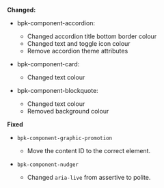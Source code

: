 **Changed:**

- bpk-component-accordion:
  - Changed accordion title bottom border colour
  - Changed text and toggle icon colour
  - Remove accordion theme attributes

- bpk-component-card:
  - Changed text colour

- bpk-component-blockquote:
  - Changed text colour
  - Removed background colour

**Fixed**

- `bpk-component-graphic-promotion`
  - Move the content ID to the correct element.

- `bpk-component-nudger`
  - Changed `aria-live` from assertive to polite.